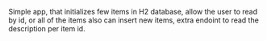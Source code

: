 Simple app, that initializes few items in H2 database, allow the user to read by id, or all of the items
also can insert new items, extra endoint to read the description per item id.